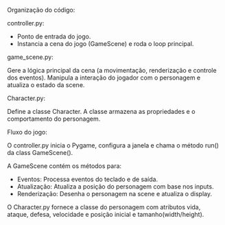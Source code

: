 Organização do código:

controller.py:

- Ponto de entrada do jogo.
- Instancia a cena do jogo (GameScene) e roda o loop principal.

game_scene.py:

Gere a lógica principal da cena (a movimentação, renderização e controle dos eventos).
Manipula a interação do jogador com o personagem e atualiza o estado da scene.

Character.py:

Define a classe Character.
A classe armazena as propriedades e o comportamento do personagem.


Fluxo do jogo:

O controller.py inicia o Pygame, configura a janela e chama o método run() da class GameScene().

A GameScene contém os métodos para:

- Eventos: Processa eventos do teclado e de saída.
- Atualização: Atualiza a posição do personagem com base nos inputs.
- Renderização: Desenha o personagem na scene e atualiza o display.

O Character.py fornece a classe do personagem com atributos vida, ataque, defesa, velocidade e posição inicial e tamanho(width/height).
